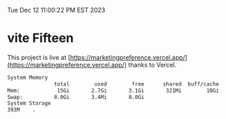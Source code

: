 Tue Dec 12 11:00:22 PM EST 2023

# vite Fifteen


This project is live at [https://marketingpreference.vercel.app/](https://marketingpreference.vercel.app/) thanks to Vercel.

```bash
System Memory
               total        used        free      shared  buff/cache   available
Mem:            15Gi       2.7Gi       3.1Gi       321Mi        10Gi        12Gi
Swap:          8.0Gi       3.4Mi       8.0Gi
System Storage
393M	.

